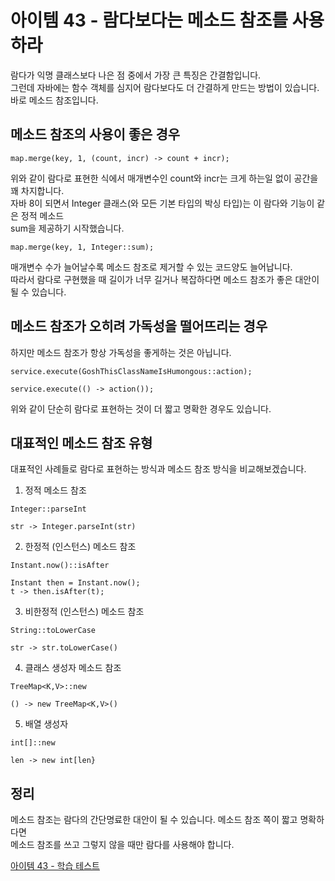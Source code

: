 # 아이템 43 - 람다보다는 메소드 참조를 사용하라

람다가 익명 클래스보다 나은 점 중에서 가장 큰 특징은 간결함입니다.    
그런데 자바에는 함수 객체를 심지어 람다보다도 더 간결하게 만드는 방법이 있습니다.   
바로 메소드 참조입니다.     

## 메소드 참조의 사용이 좋은 경우

````
map.merge(key, 1, (count, incr) -> count + incr);
````

위와 같이 람다로 표현한 식에서 매개변수인 count와 incr는 크게 하는일 없이 공간을 꽤 차지합니다.   
자바 8이 되면서 Integer 클래스(와 모든 기본 타입의 박싱 타입)는 이 람다와 기능이 같은 정적 메소드   
sum을 제공하기 시작했습니다.   

````
map.merge(key, 1, Integer::sum);
````

매개변수 수가 늘어날수록 메소드 참조로 제거할 수 있는 코드양도 늘어납니다.   
따라서 람다로 구현했을 때 길이가 너무 길거나 복잡하다면 메소드 참조가 좋은 대안이 될 수 있습니다.   

## 메소드 참조가 오히려 가독성을 떨어뜨리는 경우

하지만 메소드 참조가 항상 가독성을 좋게하는 것은 아닙니다.   

````
service.execute(GoshThisClassNameIsHumongous::action);
````

````
service.execute(() -> action());
````

위와 같이 단순히 람다로 표현하는 것이 더 짧고 명확한 경우도 있습니다.   

## 대표적인 메소드 참조 유형

대표적인 사례들로 람다로 표현하는 방식과 메소드 참조 방식을 비교해보겠습니다.       

1. 정적 메소드 참조

````
Integer::parseInt

str -> Integer.parseInt(str)
````

2. 한정적 (인스턴스) 메소드 참조

````
Instant.now()::isAfter

Instant then = Instant.now();
t -> then.isAfter(t);
````

3. 비한정적 (인스턴스) 메소드 참조

````
String::toLowerCase

str -> str.toLowerCase()
````

4. 클래스 생성자 메소드 참조

````
TreeMap<K,V>::new

() -> new TreeMap<K,V>()
````

5. 배열 생성자

````
int[]::new

len -> new int[len}
````

## 정리

메소드 참조는 람다의 간단명료한 대안이 될 수 있습니다. 메소드 참조 쪽이 짧고 명확하다면   
메소드 참조를 쓰고 그렇지 않을 때만 람다를 사용해야 합니다.        

[아이템 43 - 학습 테스트](https://github.com/320Hwany/EffectiveJava/tree/main/src/test/java/effective/chapter7/item43)            